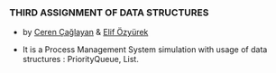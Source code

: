 ### THIRD ASSIGNMENT OF DATA STRUCTURES

* by [Ceren Çağlayan](https://github.com/cerencaglayan/) & [Elif Özyürek](https://github.com/elifozyurek/)

- It is a Process Management System simulation with usage of data structures : PriorityQueue, List.